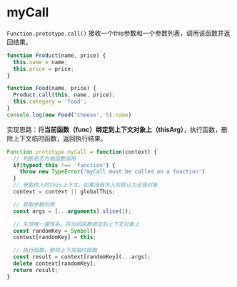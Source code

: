 # myCall
`Function.prototype.call()` 接收一个this参数和一个参数列表，调用该函数并返回结果。 
```javascript
function Product(name, price) {
  this.name = name;
  this.price = price;
}

function Food(name, price) {
  Product.call(this, name, price);
  this.category = 'food';
}
console.log(new Food('cheese', 5).name)
```

实现思路：将**当前函数（func）**绑定到**上下文对象上（thisArg）**，执行函数，删除上下文临时函数，返回执行结果。
```javascript
Function.prototype.myCall = function(context) {
  // 判断是否为被函数调用
  if(typeof this !== 'function') {
    throw new TypeError('myCall must be called on a function')
  }
  // 获取传入的this上下文，如果没有传入则默认为全局对象
  context = context || globalThis;

  // 获取参数列表
  const args = [...arguments].slice(1);

  // 生成唯一属性名，将当前函数绑定到上下文对象上
  const randomKey = Symbol()
  context[randomKey] = this;

  // 执行函数，删除上下文临时函数
  const result = context[randomKey](...args);
  delete context[randomKey];
  return result;
}
```